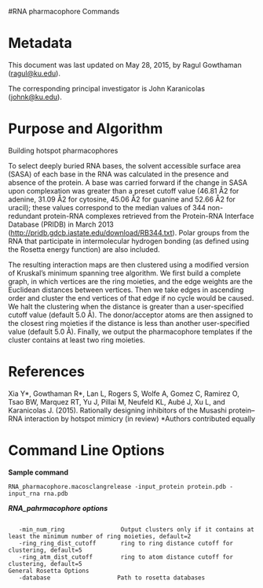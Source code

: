 #RNA pharmacophore Commands

Metadata
========

This document was last updated on May 28, 2015, by Ragul Gowthaman (ragul@ku.edu).

The corresponding principal investigator is John Karanicolas (johnk@ku.edu).

Purpose and Algorithm
=====================

Building hotspot pharmacophores

To select deeply buried RNA bases, the solvent accessible surface area (SASA) of each base in the RNA was calculated in the presence and absence of the protein. A base was carried forward if the change in SASA upon complexation was greater than a preset cutoff value (46.81 Å2 for adenine, 31.09 Å2 for cytosine, 45.06 Å2 for guanine and 52.66 Å2 for uracil); these values correspond to the median values of 344 non-redundant protein-RNA complexes retrieved from the Protein-RNA Interface Database (PRIDB) in March 2013 (http://pridb.gdcb.iastate.edu/download/RB344.txt).
Polar groups from the RNA that participate in intermolecular hydrogen bonding (as defined using the Rosetta energy function) are also included.

The resulting interaction maps are then clustered using a modified version of Kruskal’s minimum spanning tree algorithm. We first build a complete graph, in which vertices are the ring moieties, and the edge weights are the Euclidean distances between vertices. Then we take edges in ascending order and cluster the end vertices of that edge if no cycle would be caused. We halt the clustering when the distance is greater than a user-specified cutoff value (default 5.0 Å). The donor/acceptor atoms are then assigned to the closest ring moieties if the distance is less than another user-specified value (default 5.0 Å). Finally, we output the pharmacophore templates if the cluster contains at least two ring moieties. 

References
==========

Xia Y*, Gowthaman R*, Lan L, Rogers S, Wolfe A, Gomez C, Ramirez O, Tsao BW, Marquez RT, Yu J, Pillai M, Neufeld KL, Aubé J, Xu L, and Karanicolas J. (2015). Rationally designing inhibitors of the Musashi protein–RNA interaction by hotspot mimicry (in review)
*Authors contributed equally

Command Line Options
====================

**Sample command**

```
RNA_pharmacophore.macosclangrelease -input_protein protein.pdb -input_rna rna.pdb 
```

***RNA_pahrmacophore options***

```

   -min_num_ring                Output clusters only if it contains at least the minimum number of ring moieties, default=2
   -ring_ring_dist_cutoff       ring to ring distance cutoff for clustering, default=5
   -ring_atm_dist_cutoff        ring to atom distance cutoff for clustering, default=5
General Rosetta Options
   -database                   Path to rosetta databases

```

